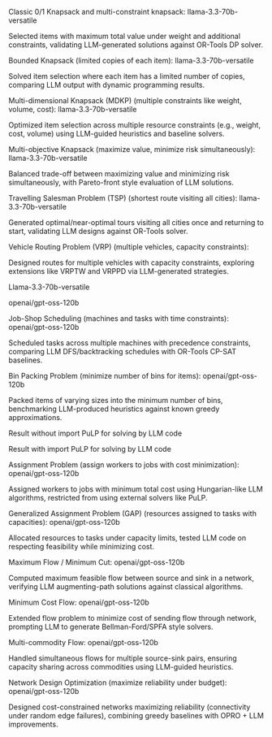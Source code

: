 Classic 0/1 Knapsack and multi-constraint knapsack: llama-3.3-70b-versatile

Selected items with maximum total value under weight and additional constraints, validating LLM-generated solutions against OR-Tools DP solver.



Bounded Knapsack (limited copies of each item): llama-3.3-70b-versatile

Solved item selection where each item has a limited number of copies, comparing LLM output with dynamic programming results.


Multi-dimensional Knapsack (MDKP) (multiple constraints like weight, volume, cost): llama-3.3-70b-versatile

Optimized item selection across multiple resource constraints (e.g., weight, cost, volume) using LLM-guided heuristics and baseline solvers.


Multi-objective Knapsack (maximize value, minimize risk simultaneously): llama-3.3-70b-versatile

Balanced trade-off between maximizing value and minimizing risk simultaneously, with Pareto-front style evaluation of LLM solutions.


Travelling Salesman Problem (TSP) (shortest route visiting all cities): llama-3.3-70b-versatile

Generated optimal/near-optimal tours visiting all cities once and returning to start, validating LLM designs against OR-Tools solver.


Vehicle Routing Problem (VRP) (multiple vehicles, capacity constraints):

Designed routes for multiple vehicles with capacity constraints, exploring extensions like VRPTW and VRPPD via LLM-generated strategies.

Llama-3.3-70b-versatile

openai/gpt-oss-120b


Job-Shop Scheduling (machines and tasks with time constraints): openai/gpt-oss-120b

Scheduled tasks across multiple machines with precedence constraints, comparing LLM DFS/backtracking schedules with OR-Tools CP-SAT baselines.


Bin Packing Problem (minimize number of bins for items): openai/gpt-oss-120b

Packed items of varying sizes into the minimum number of bins, benchmarking LLM-produced heuristics against known greedy approximations.

Result without import PuLP for solving by LLM code

Result with import PuLP for solving by LLM code


Assignment Problem (assign workers to jobs with cost minimization): openai/gpt-oss-120b

Assigned workers to jobs with minimum total cost using Hungarian-like LLM algorithms, restricted from using external solvers like PuLP.


Generalized Assignment Problem (GAP) (resources assigned to tasks with capacities): openai/gpt-oss-120b

Allocated resources to tasks under capacity limits, tested LLM code on respecting feasibility while minimizing cost.


Maximum Flow / Minimum Cut: openai/gpt-oss-120b

Computed maximum feasible flow between source and sink in a network, verifying LLM augmenting-path solutions against classical algorithms.


Minimum Cost Flow: openai/gpt-oss-120b

Extended flow problem to minimize cost of sending flow through network, prompting LLM to generate Bellman-Ford/SPFA style solvers.


Multi-commodity Flow: openai/gpt-oss-120b

Handled simultaneous flows for multiple source-sink pairs, ensuring capacity sharing across commodities using LLM-guided heuristics.


Network Design Optimization (maximize reliability under budget): openai/gpt-oss-120b

Designed cost-constrained networks maximizing reliability (connectivity under random edge failures), combining greedy baselines with OPRO + LLM improvements.

